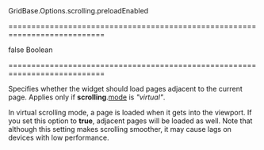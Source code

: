 <!--id-->GridBase.Options.scrolling.preloadEnabled<!--/id-->
===========================================================================
<!--default-->false<!--/default-->
<!--type-->Boolean<!--/type-->
===========================================================================

<!--shortDescription-->
Specifies whether the widget should load pages adjacent to the current page. Applies only if **scrolling**.[mode]({basewidgetpath}/Configuration/scrolling/#mode) is *"virtual"*.
<!--/shortDescription-->

<!--fullDescription-->
In virtual scrolling mode, a page is loaded when it gets into the viewport. If you set this option to **true**, adjacent pages will be loaded as well. Note that although this setting makes scrolling smoother, it may cause lags on devices with low performance.
<!--/fullDescription-->